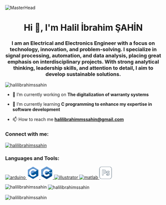 
![MasterHead](https://media.licdn.com/dms/image/v2/D4D16AQF2cumqxM9xLg/profile-displaybackgroundimage-shrink_350_1400/profile-displaybackgroundimage-shrink_350_1400/0/1707924059262?e=1742428800&v=beta&t=03o6WonA1RhsA6Vyf4nJx6jwBo0mHPmh-Q46pCTDxXU)


<h1 align="center">Hi 👋, I'm Halil İbrahim ŞAHİN</h1>
<h3 align="center">I am an Electrical and Electronics Engineer with a focus on technology, innovation, and problem-solving. I specialize in signal processing, automation, and data analysis, placing great emphasis on interdisciplinary projects. With strong analytical thinking, leadership skills, and attention to detail, I aim to develop sustainable solutions.</h3>

<p align="left"> <img src="https://komarev.com/ghpvc/?username=halilibrahimssahin&label=Profile%20views&color=0e75b6&style=flat" alt="halilibrahimssahin" /> </p>

- 🔭 I’m currently working on **The digitalization of warranty systems**

- 🌱 I’m currently learning **C programming to enhance my expertise in software development**

- 📫 How to reach me **halilibrahimmssahin@gmail.com**

<h3 align="left">Connect with me:</h3>
<p align="left">
<a href="https://linkedin.com/in/halilibrahimssahin" target="blank"><img align="center" src="https://raw.githubusercontent.com/rahuldkjain/github-profile-readme-generator/master/src/images/icons/Social/linked-in-alt.svg" alt="halilibrahimssahin" height="30" width="40" /></a>
</p>

<h3 align="left">Languages and Tools:</h3>
<p align="left"> <a href="https://www.arduino.cc/" target="_blank" rel="noreferrer"> <img src="https://cdn.worldvectorlogo.com/logos/arduino-1.svg" alt="arduino" width="40" height="40"/> </a> <a href="https://www.cprogramming.com/" target="_blank" rel="noreferrer"> <img src="https://raw.githubusercontent.com/devicons/devicon/master/icons/c/c-original.svg" alt="c" width="40" height="40"/> </a> <a href="https://www.w3schools.com/cpp/" target="_blank" rel="noreferrer"> <img src="https://raw.githubusercontent.com/devicons/devicon/master/icons/cplusplus/cplusplus-original.svg" alt="cplusplus" width="40" height="40"/> </a> <a href="https://www.adobe.com/in/products/illustrator.html" target="_blank" rel="noreferrer"> <img src="https://www.vectorlogo.zone/logos/adobe_illustrator/adobe_illustrator-icon.svg" alt="illustrator" width="40" height="40"/> </a> <a href="https://www.mathworks.com/" target="_blank" rel="noreferrer"> <img src="https://upload.wikimedia.org/wikipedia/commons/2/21/Matlab_Logo.png" alt="matlab" width="40" height="40"/> </a> <a href="https://www.photoshop.com/en" target="_blank" rel="noreferrer"> <img src="https://raw.githubusercontent.com/devicons/devicon/master/icons/photoshop/photoshop-line.svg" alt="photoshop" width="40" height="40"/> </a> </p>

<p><img align="left" src="https://github-readme-stats.vercel.app/api/top-langs?username=halilibrahimssahin&show_icons=true&locale=en&layout=compact" alt="halilibrahimssahin" /></p>

<p>&nbsp;<img align="center" src="https://github-readme-stats.vercel.app/api?username=halilibrahimssahin&show_icons=true&locale=en" alt="halilibrahimssahin" /></p>

<p><img align="center" src="https://github-readme-streak-stats.herokuapp.com/?user=halilibrahimssahin&" alt="halilibrahimssahin" /></p>

